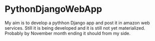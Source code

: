 # PythonDjangoWebApp

My aim is to develop a pythhon Django app and post it in amazon web services. Still it is being developed and it is still not yet materialized. 
Probably by November month ending it should from my side.
